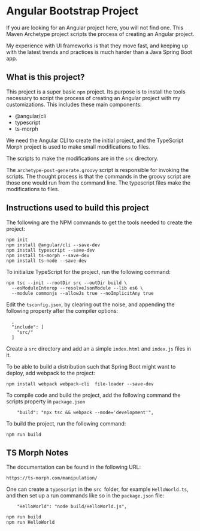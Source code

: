 # Angular Bootstrap Project

If you are looking for an Angular project here, you will not find one. This
Maven Archetype project scripts the process of creating an Angular project.

My experience with UI frameworks is that they move fast, and keeping up with
the latest trends and practices is much harder than a Java Spring Boot app.

## What is this project?

This project is a super basic `npm` project. Its purpose is to install the tools
necessary to script the process of creating an Angular project with my customizations.
This includes these main components:

* @angular/cli
* typescript
* ts-morph

We need the Angular CLI to create the initial project, and the TypeScript Morph
project is used to make small modifications to files.

The scripts to make the modifications are in the `src` directory.

The `archetype-post-generate.groovy` script is responsible for invoking the scripts.
The thought process is that the commands in the groovy script are those one would
run from the command line. The typescript files make the modifications to files.

## Instructions used to build this project

The following are the NPM commands to get the tools needed to create the project:

```
npm init
npm install @angular/cli --save-dev
npm install typescript --save-dev
npm install ts-morph --save-dev
npm install ts-node --save-dev
```

To initialize TypeScript for the project, run the following command:

```
npx tsc --init --rootDir src --outDir build \
  --esModuleInterop --resolveJsonModule --lib es6 \
  --module commonjs --allowJs true --noImplicitAny true
```

Edit the `tsconfig.json`, by clearing out the noise, and appending the following property after the compiler options:

```
  ,
  "include": [
    "src/"
  ]
```

Create a `src` directory and add an a simple `index.html` and `index.js` files in it.

To be able to build a distribution such that Spring Boot might want to deploy, add webpack to the project:

```
npm install webpack webpack-cli  file-loader --save-dev
```

To compile code and build the project, add the following command the scripts property in `package.json`

```
    "build": "npx tsc && webpack --mode='development'",
```

To build the project, run the following command:

```
npm run build
```

## TS Morph Notes

The documentation can be found in the following URL:

```
https://ts-morph.com/manipulation/
```

One can create a `typescript` in the `src `folder, for example `HelloWorld.ts`, and then
set up a run commands like so in the `package.json` file:

```
    "HelloWorld": "node build/HelloWorld.js",
```

```
npm run build
npm run HelloWorld
```